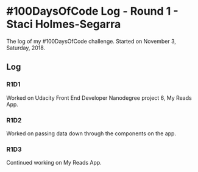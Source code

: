 # #100DaysOfCode Log - Round 1 - Staci Holmes-Segarra

The log of my #100DaysOfCode challenge. Started on November 3, Saturday, 2018.

## Log

### R1D1

Worked on Udacity Front End Developer Nanodegree project 6, My Reads App.

### R1D2

Worked on passing data down through the components on the app.

### R1D3

Continued working on My Reads App.
